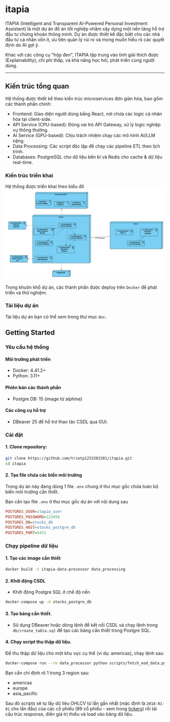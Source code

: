 # itapia
 ITAPIA (Intelligent and Transparent AI-Powered Personal Investment Assistant) là một dự án đồ án tốt nghiệp nhằm xây dựng một nền tảng hỗ trợ đầu tư chứng khoán thông minh. Dự án được thiết kế đặc biệt cho các nhà đầu tư cá nhân vốn ít, ưu tiên quản lý rủi ro và mong muốn hiểu rõ các quyết định do AI gợi ý.

Khác với các công cụ "hộp đen", ITAPIA tập trung vào tính giải thích được (Explainability), chi phí thấp, và khả năng học hỏi, phát triển cùng người dùng.

-----

## Kiến trúc tổng quan
Hệ thống được thiết kế theo kiến trúc microservices đơn giản hóa, bao gồm các thành phần chính:
- Frontend: Giao diện người dùng bằng React, nơi chứa các logic cá nhân hóa tại client-side.
- API Service (CPU-based): Đóng vai trò API Gateway, xử lý logic nghiệp vụ thông thường.
- AI Service (GPU-based): Chịu trách nhiệm chạy các mô hình AI/LLM nặng.
- Data Processing: Các script độc lập để chạy các pipeline ETL theo lịch trình.
- Databases: PostgreSQL cho dữ liệu bền bỉ và Redis cho cache & dữ liệu real-time.

### Kiến trúc triển khai
Hệ thống được triển khai theo biểu đồ
![](doc/ITAPIA_deployment.png)

Trong khuôn khổ dự án, các thành phần được deploy trên `Docker` để phát triển và thử nghiệm.
### Tài liệu dự án
Tài liệu dự án bạn có thể xem trong thư mục `doc`.
## Getting Started
### Yêu cầu hệ thống
#### Môi trường phát triển
- Docker: 4.41.2+
- Python: 3.11+
#### Phiên bản các thành phần
- Postgre DB: 15 (image từ alphine)
#### Các công cụ hỗ trợ
- DBeaver 25 để hỗ trợ thao tác CSDL qua GUI.
### Cài đặt
#### 1. Clone repository:
```bash
git clone https://github.com/trietp1253201581/itapia.git
cd itapia
```
#### 2. Tạo file chứa các biến môi trường
Trong dự án này đang dùng 1 file `.env` chung ở thư mục gốc chứa toàn bộ biến môi trường cần thiết.

Bạn cần tạo file `.env` ở thư mục gốc dự án với nội dung sau
```ini
POSTGRES_USER=itapia_user
POSTGRES_PASSWORD=123456
POSTGRES_DB=stocks_db
POSTGRES_HOST=stocks_postgre_db
POSTGRES_PORT=5432
```

### Chạy pipeline dữ liệu
#### 1. Tạo các image cần thiết
```bash
docker build -t itapia-data-processor data_processing
```
#### 2. Khởi động CSDL
- Khởi động Postgre SQL ở chế độ nền
```bash
docker-compose up -d stocks_postgre_db
```
#### 3. Tạo bảng cần thiết.
- Sử dụng DBeaver hoặc dòng lệnh để kết nối CSDL và chạy lệnh trong `db/create_table.sql` để tạo các bảng cần thiết trong Postgre SQL.
#### 4. Chạy script thu thập dữ liệu.
Để thu thập dữ liệu cho một khu vực cụ thể (ví dụ: americas), chạy lệnh sau:
```bash
docker-compose run --rm data_processor python scripts/fetch_eod_data.py americas
```
Bạn cần chỉ định rõ 1 trong 3 region sau:
- americas
- europe
- asia_pacific

Sau đó scripts sẽ tự lấy dữ liệu OHLCV từ lần gần nhất (mặc định là `2018-01-01` cho lần đầu) của các cổ phiếu (89 cổ phiếu - xem trong [tickers](data_processing/scripts/utils.py)) rồi tái cấu trúc response, điền giá trị thiếu và load vào bảng dữ liệu.